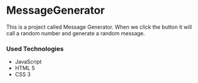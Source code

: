 # MessageGenerator
This is a project called Message Generator.
When we click the button it will call a random number and generate a random message.

### Used Technologies
* JavaScript
* HTML 5
* CSS 3

